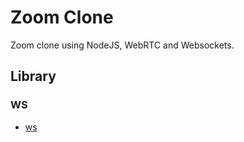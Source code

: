 # Zoom Clone

Zoom clone using NodeJS, WebRTC and Websockets.

## Library

### WS

- [ws](https://www.npmjs.com/package/ws)
